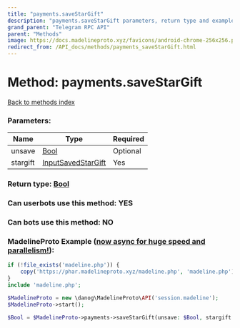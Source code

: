 ```yaml
---
title: "payments.saveStarGift"
description: "payments.saveStarGift parameters, return type and example"
grand_parent: "Telegram RPC API"
parent: "Methods"
image: https://docs.madelineproto.xyz/favicons/android-chrome-256x256.png
redirect_from: /API_docs/methods/payments_saveStarGift.html
---
```

# Method: payments.saveStarGift
[Back to methods index](index.html)



### Parameters:

| Name     |    Type       | Required |
|----------|---------------|----------|
|unsave|[Bool](/API_docs/types/Bool.html) | Optional|
|stargift|[InputSavedStarGift](/API_docs/types/InputSavedStarGift.html) | Yes|


### Return type: [Bool](/API_docs/types/Bool.html)

### Can userbots use this method: **YES**

### Can bots use this method: **NO**


### MadelineProto Example ([now async for huge speed and parallelism!](https://docs.madelineproto.xyz/docs/ASYNC.html)):


```php
if (!file_exists('madeline.php')) {
    copy('https://phar.madelineproto.xyz/madeline.php', 'madeline.php');
}
include 'madeline.php';

$MadelineProto = new \danog\MadelineProto\API('session.madeline');
$MadelineProto->start();

$Bool = $MadelineProto->payments->saveStarGift(unsave: $Bool, stargift: $InputSavedStarGift, );
```

